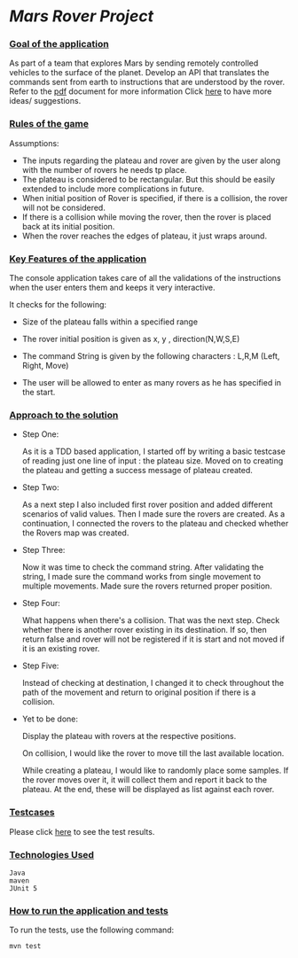# _Mars Rover Project_

### <ins>Goal of the application</ins>

As part of a team that explores Mars by sending remotely controlled vehicles to the surface of the planet. 
Develop an API that translates the commands sent from earth to instructions that are understood by the rover.
Refer to the [pdf](https://github.com/archanajl/MarsRover/tree/master/docs/MarsRoverMission.pdf) document for more information 
Click [here](https://kata-log.rocks/mars-rover-kata) to have more ideas/ suggestions.

### <ins>Rules of the game</ins>

Assumptions:

  - The inputs regarding the plateau and rover are given by the user along with the number of rovers he needs tp place.
  - The plateau is considered to be rectangular. But this should be easily extended to include more complications in future.
  - When initial position of Rover is specified, if there is a collision, the rover will not be considered.
  - If there is a collision while moving the rover, then the rover is placed back at its initial position.
  - When the rover reaches the edges of plateau, it just wraps around.

### <ins>Key Features of the application</ins>

  The console application takes care of all the validations of the instructions when the user enters them and keeps it very interactive.
  
  It checks for the following:
  
  - Size of the plateau falls within a specified range

  - The rover initial position is given as x, y , direction(N,W,S,E)

  - The command String is given by the following characters : L,R,M (Left, Right, Move)

  - The user will be allowed to enter as many rovers as he has specified in the start.

### <ins>Approach to the solution</ins>

  - Step One:

    As it is a TDD based application, I started off by writing a basic testcase of reading just one line of input : 
    the plateau size.
    Moved on to creating the plateau and getting a success message of plateau created.

  - Step Two:
  
    As a next step I also included first rover position and added different scenarios of valid values.
    Then I made sure the rovers are created.
    As a continuation, I connected the rovers to the plateau and checked whether the Rovers map was created.
  
  - Step Three:
  
    Now it was time to check the command string. After validating the string, I made sure the command works from single 
    movement to multiple movements. Made sure the rovers returned proper position.
  

  - Step Four:
  
    What happens when there's a collision. That was the next step. Check whether there is another rover existing in its
    destination. If so, then return false and rover will not be registered if it is start and not moved if it is an 
    existing rover.
  
  - Step Five:
    
    Instead of checking at destination, I changed it to check throughout the path of the movement and return to 
    original position if there is a collision.
  

  - Yet to be done:

    Display the plateau with rovers at the respective positions.
    
    On collision, I would like the rover to move till the last available location.
   
    While creating a plateau, I would like to randomly place some samples. If the rover moves over it, it will collect 
    them and report it back to the plateau.  At the end, these will be displayed as list against each rover.


### <ins> Testcases </ins>

Please click [here](https://htmlpreview.github.io/?https://github.com/archanajl/MarsRover/blob/master/Test%20Results%20-%20InputConsoleTest.html) to see the test results.
### <ins>Technologies Used</ins>

    Java
    maven
    JUnit 5

### <ins>How to run the application and tests</ins>

To run the tests, use the following command:

    mvn test
    
